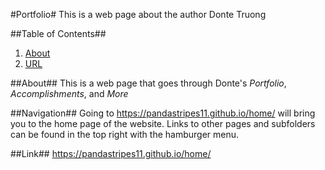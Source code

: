 #Portfolio#
This is a web page about the author Donte Truong

##Table of Contents##
1. [About](#about)
2. [URL](#link)

##About##
This is a web page that goes through Donte's *Portfolio*, *Accomplishments*, and *More*

##Navigation##
Going to https://pandastripes11.github.io/home/ will bring you to the home page of the website. Links to other pages and subfolders can be found in the top right with the hamburger menu.

##Link##
https://pandastripes11.github.io/home/